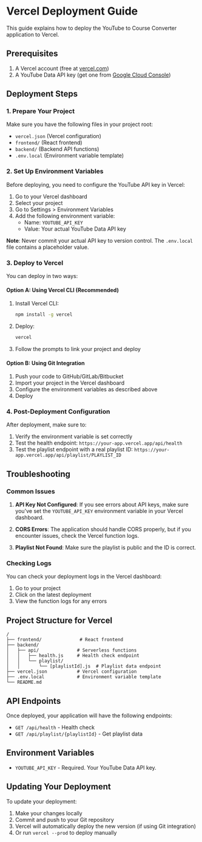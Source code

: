 # Vercel Deployment Guide

This guide explains how to deploy the YouTube to Course Converter application to Vercel.

## Prerequisites

1. A Vercel account (free at [vercel.com](https://vercel.com))
2. A YouTube Data API key (get one from [Google Cloud Console](https://console.cloud.google.com/))

## Deployment Steps

### 1. Prepare Your Project

Make sure you have the following files in your project root:
- `vercel.json` (Vercel configuration)
- `frontend/` (React frontend)
- `backend/` (Backend API functions)
- `.env.local` (Environment variable template)

### 2. Set Up Environment Variables

Before deploying, you need to configure the YouTube API key in Vercel:

1. Go to your Vercel dashboard
2. Select your project
3. Go to Settings > Environment Variables
4. Add the following environment variable:
   - Name: `YOUTUBE_API_KEY`
   - Value: Your actual YouTube Data API key

**Note**: Never commit your actual API key to version control. The `.env.local` file contains a placeholder value.

### 3. Deploy to Vercel

You can deploy in two ways:

#### Option A: Using Vercel CLI (Recommended)

1. Install Vercel CLI:
   ```bash
   npm install -g vercel
   ```

2. Deploy:
   ```bash
   vercel
   ```

3. Follow the prompts to link your project and deploy

#### Option B: Using Git Integration

1. Push your code to GitHub/GitLab/Bitbucket
2. Import your project in the Vercel dashboard
3. Configure the environment variables as described above
4. Deploy

### 4. Post-Deployment Configuration

After deployment, make sure to:

1. Verify the environment variable is set correctly
2. Test the health endpoint: `https://your-app.vercel.app/api/health`
3. Test the playlist endpoint with a real playlist ID: `https://your-app.vercel.app/api/playlist/PLAYLIST_ID`

## Troubleshooting

### Common Issues

1. **API Key Not Configured**: If you see errors about API keys, make sure you've set the `YOUTUBE_API_KEY` environment variable in your Vercel dashboard.

2. **CORS Errors**: The application should handle CORS properly, but if you encounter issues, check the Vercel function logs.

3. **Playlist Not Found**: Make sure the playlist is public and the ID is correct.

### Checking Logs

You can check your deployment logs in the Vercel dashboard:
1. Go to your project
2. Click on the latest deployment
3. View the function logs for any errors

## Project Structure for Vercel

```
/
├── frontend/              # React frontend
├── backend/
│   ├── api/              # Serverless functions
│   │   ├── health.js     # Health check endpoint
│   │   └── playlist/
│   │       └── [playlistId].js  # Playlist data endpoint
├── vercel.json           # Vercel configuration
├── .env.local            # Environment variable template
└── README.md
```

## API Endpoints

Once deployed, your application will have the following endpoints:

- `GET /api/health` - Health check
- `GET /api/playlist/{playlistId}` - Get playlist data

## Environment Variables

- `YOUTUBE_API_KEY` - Required. Your YouTube Data API key.

## Updating Your Deployment

To update your deployment:

1. Make your changes locally
2. Commit and push to your Git repository
3. Vercel will automatically deploy the new version (if using Git integration)
4. Or run `vercel --prod` to deploy manually